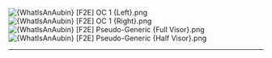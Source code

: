 ![{WhatIsAnAubin} [F2E] OC 1 {Left}.png](https://raw.githubusercontent.com/Klokinator/FE-Repo/main/Portrait%20Repository/Spriting%20Community%20OC's%20(Grouped%20by%20Artist)/WhatIsAnAubin%20(F2E)/%7BWhatIsAnAubin%7D%20%5BF2E%5D%20OC%201%20(Left).png "{WhatIsAnAubin} [F2E] OC 1 {Left}.png")![{WhatIsAnAubin} [F2E] OC 1 {Right}.png](https://raw.githubusercontent.com/Klokinator/FE-Repo/main/Portrait%20Repository/Spriting%20Community%20OC's%20(Grouped%20by%20Artist)/WhatIsAnAubin%20(F2E)/%7BWhatIsAnAubin%7D%20%5BF2E%5D%20OC%201%20(Right).png "{WhatIsAnAubin} [F2E] OC 1 {Right}.png")![{WhatIsAnAubin} [F2E] Pseudo-Generic {Full Visor}.png](https://raw.githubusercontent.com/Klokinator/FE-Repo/main/Portrait%20Repository/Spriting%20Community%20OC's%20(Grouped%20by%20Artist)/WhatIsAnAubin%20(F2E)/%7BWhatIsAnAubin%7D%20%5BF2E%5D%20Pseudo-Generic%20(Full%20Visor).png "{WhatIsAnAubin} [F2E] Pseudo-Generic {Full Visor}.png")![{WhatIsAnAubin} [F2E] Pseudo-Generic {Half Visor}.png](https://raw.githubusercontent.com/Klokinator/FE-Repo/main/Portrait%20Repository/Spriting%20Community%20OC's%20(Grouped%20by%20Artist)/WhatIsAnAubin%20(F2E)/%7BWhatIsAnAubin%7D%20%5BF2E%5D%20Pseudo-Generic%20(Half%20Visor).png "{WhatIsAnAubin} [F2E] Pseudo-Generic {Half Visor}.png")



----

